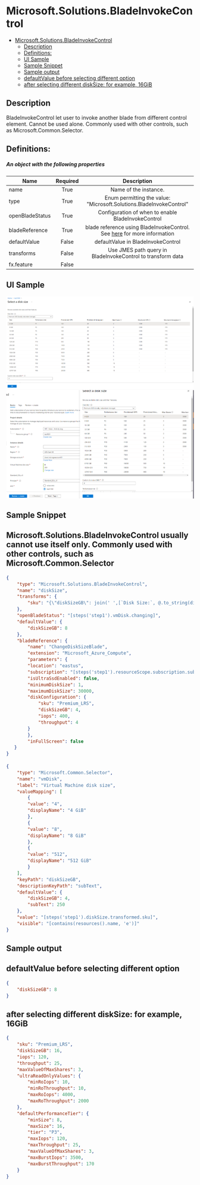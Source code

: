 <a name="microsoft-solutions-bladeinvokecontrol"></a>
# Microsoft.Solutions.BladeInvokeControl
* [Microsoft.Solutions.BladeInvokeControl](#microsoft-solutions-bladeinvokecontrol)
    * [Description](#microsoft-solutions-bladeinvokecontrol-description)
    * [Definitions:](#microsoft-solutions-bladeinvokecontrol-definitions)
    * [UI Sample](#microsoft-solutions-bladeinvokecontrol-ui-sample)
    * [Sample Snippet](#microsoft-solutions-bladeinvokecontrol-sample-snippet)
    * [Sample output](#microsoft-solutions-bladeinvokecontrol-sample-output)
    * [defaultValue before selecting different option](#microsoft-solutions-bladeinvokecontrol-defaultvalue-before-selecting-different-option)
    * [after selecting different diskSize: for example, 16GiB](#microsoft-solutions-bladeinvokecontrol-after-selecting-different-disksize-for-example-16gib)

<a name="microsoft-solutions-bladeinvokecontrol-description"></a>
## Description
BladeInvokeControl let user to invoke another blade from different control element. Cannot be used alone. Commonly used with other controls, such as Microsoft.Common.Selector.
<a name="microsoft-solutions-bladeinvokecontrol-definitions"></a>
## Definitions:
<a name="microsoft-solutions-bladeinvokecontrol-definitions-an-object-with-the-following-properties"></a>
##### An object with the following properties
| Name | Required | Description
| ---|:--:|:--:|
|name|True|Name of the instance.
|type|True|Enum permitting the value: "Microsoft.Solutions.BladeInvokeControl"
|openBladeStatus|True|Configuration of when to enable BladeInvokeControl
|bladeReference|True|blade reference using BladeInvokeControl. See [here](dx-bladeReferenceWithFullScreen.md) for more information
|defaultValue|False|defaultValue in BladeInvokeControl
|transforms|False|Use JMES path query in BladeInvokeControl to transform data
|fx.feature|False|
<a name="microsoft-solutions-bladeinvokecontrol-ui-sample"></a>
## UI Sample
![alt-text](../media/dx/controls/Microsoft.Solutions.BladeInvokeControl-inFullScreen.png "in full screen UI")  
![alt-text](../media/dx/controls/Microsoft.Solutions.BladeInvokeControl-inContextPane.png "in context pane UI")  
<a name="microsoft-solutions-bladeinvokecontrol-sample-snippet"></a>
## Sample Snippet
  ## Microsoft.Solutions.BladeInvokeControl usually cannot use itself only. Commonly used with other controls, such as Microsoft.Common.Selector

```json
{
    "type": "Microsoft.Solutions.BladeInvokeControl",
    "name": "diskSize",
    "transforms": {
        "sku": "{\"diskSizeGB\": join(' ',[`Disk Size:`, @.to_string(diskSizeGB), `GiB`]), \"subText\": join(', ', [@.to_string(iops), join(' ', [@.to_string(throughput), `throughput`]), @.to_string(sku)])}"
    },
    "openBladeStatus": "[steps('step1').vmDisk.changing]",
    "defaultValue": {
        "diskSizeGB": 8
    },
    "bladeReference": {
        "name": "ChangeDiskSizeBlade",
        "extension": "Microsoft_Azure_Compute",
        "parameters": {
        "location": "eastus",
        "subscription": "[steps('step1').resourceScope.subscription.subscriptionId]",
        "isUltraSsdEnabled": false,
        "minimumDiskSize": 1,
        "maximumDiskSize": 30000,
        "diskConfiguration": {
            "sku": "Premium_LRS",
            "diskSizeGB": 4,
            "iops": 400,
            "throughput": 4
        }
        },
        "inFullScreen": false
   }
}

{
    "type": "Microsoft.Common.Selector",
    "name": "vmDisk",
    "label": "Virtual Machine disk size",
    "valueMapping": [
        {
        "value": "4",
        "displayName": "4 GiB"
        },
        {
        "value": "8",
        "displayName": "8 GiB"
        },
        {
        "value": "512",
        "displayName": "512 GiB"
        }
    ],
    "keyPath": "diskSizeGB",
    "descriptionKeyPath": "subText",
    "defaultValue": {
        "diskSizeGB": 4,
        "subText": 250
    },
    "value": "[steps('step1').diskSize.transformed.sku]",
    "visible": "[contains(resources().name, 'e')]"
}
```

<a name="microsoft-solutions-bladeinvokecontrol-sample-output"></a>
## Sample output
  
<a name="microsoft-solutions-bladeinvokecontrol-defaultvalue-before-selecting-different-option"></a>
## defaultValue before selecting different option

```json
{
    "diskSizeGB": 8
}
```

<a name="microsoft-solutions-bladeinvokecontrol-after-selecting-different-disksize-for-example-16gib"></a>
## after selecting different diskSize: for example, 16GiB

```json
{
    "sku": "Premium_LRS",
    "diskSizeGB": 16,
    "iops": 120,
    "throughput": 25,
    "maxValueOfMaxShares": 3,
    "ultraReadOnlyValues": {
        "minRoIops": 10,
        "minRoThroughput": 10,
        "maxRoIops": 4000,
        "maxRoThroughput": 2000
    },
    "defaultPerformanceTier": {
        "minSize": 8,
        "maxSize": 16,
        "tier": "P3",
        "maxIops": 120,
        "maxThroughput": 25,
        "maxValueOfMaxShares": 3,
        "maxBurstIops": 3500,
        "maxBurstThroughput": 170
    }
}
```

